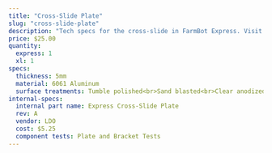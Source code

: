 ```yaml
---
title: "Cross-Slide Plate"
slug: "cross-slide-plate"
description: "Tech specs for the cross-slide in FarmBot Express. Visit [our shop](http://shop.farm.bot) to purchase parts."
price: $25.00
quantity:
  express: 1
  xl: 1
specs:
  thickness: 5mm
  material: 6061 Aluminum
  surface treatments: Tumble polished<br>Sand blasted<br>Clear anodized
internal-specs:
  internal part name: Express Cross-Slide Plate
  rev: A
  vendor: LDO
  cost: $5.25
  component tests: Plate and Bracket Tests
---
```

